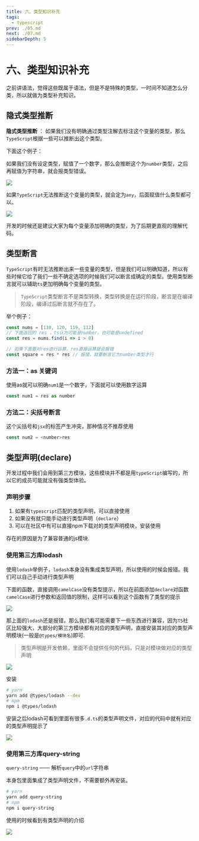 ```yaml
---
title: 六、类型知识补充
tags: 
  - typescript
prev: ./05.md
next: ./07.md
sidebarDepth: 5
---
```

# 六、类型知识补充

之前讲语法，觉得这些既属于语法，但是不是特殊的类型，一时间不知道怎么分类，所以就做为类型补充知识。

## 隐式类型推断
**隐式类型推断** ： 如果我们没有明确通过类型注解去标注这个变量的类型，那么`TypeScript`根据一些可以推断出这个类型。

下面这个例子：

如果我们没有设定类型，赋值了一个数字，那么会推断这个为`number`类型，之后再赋值为字符串，就会报类型错误。

![](https://p6-juejin.byteimg.com/tos-cn-i-k3u1fbpfcp/fe5c143162de4bfbac36516149d4ae01~tplv-k3u1fbpfcp-watermark.image)

如果`TypeScript`无法推断这个变量的类型，就会定为`any`，后面赋值什么类型都可以。

![](https://p3-juejin.byteimg.com/tos-cn-i-k3u1fbpfcp/960fffe2c7b54fd0877723ecb5805609~tplv-k3u1fbpfcp-watermark.image)

开发的时候还是建议大家为每个变量添加明确的类型，为了后期更直观的理解代码。

## 类型断言
`TypeScript`有时无法推断出来一些变量的类型，但是我们可以明确知道，所以有些时候它给了我们一些不确定选项的时候我们可以断言成确定的类型。使用类型断言就可以辅助`ts`更加明确每个变量的类型。

> `TypeScript`类型断言不是类型转换，类型转换是在运行阶段，断言是在编译阶段，编译过后断言就不存在了。

举个例子：
```js
const nums = [110, 120, 119, 112]
// 下面返回的 res ，ts认为可能是number，也可能是undefined
const res = nums.find(i => i > 0)

// 如果下面要对res进行运算，res直接运算就会报错
const square = res * res // 报错，就要断言它为number类型才行
```
### 方法一：as 关键词
使用as就可以明确`num1`是一个数字，下面就可以使用数字运算

```js
const num1 = res as number
```

### 方法二：尖括号断言
这个尖括号和`jsx`的标签产生冲突，那种情况不推荐使用
```js
const num2 = <number>res
```

## 类型声明(declare)
开发过程中我们会用到第三方模块，这些模块并不都是用`typeScript`编写的，所以它的成员可能就没有强类型体验。

### 声明步骤
1. 如果有`typescript`匹配的类型声明，可以直接使用
2. 如果没有就只能手动进行类型声明（`declare`）
3. 可以在社区中有可以直接npm下载对的类型声明模块，安装使用

存在的原因是为了兼容普通的js模块.
### 使用第三方库lodash
使用`lodash`举例子，`lodash`本身没有集成类型声明，所以使用的时候会报错。我们可以自己手动进行类型声明

下面的函数，直接调用`camelCase`没有类型提示，所以在前面添加`declare`对函数`camelCase`进行参数和返回值的限制，这样可以看到这个函数有了类型的提示

![](https://p3-juejin.byteimg.com/tos-cn-i-k3u1fbpfcp/465b74dabdf54defa1291b1f3ceff12b~tplv-k3u1fbpfcp-watermark.image)

那上面的`lodash`还是报错，那么我们看可能需要下一些东西进行兼容，因为`TS`社区比较强大，大部分的第三方模块都有对应的类型声明，直接安装其对应的类型声明模块(一般是`@types/模块名`)即可.

> 类型声明是开发依赖，里面不会提供任何的代码，只是对模块做对应的类型声明

![](https://p6-juejin.byteimg.com/tos-cn-i-k3u1fbpfcp/1216cb06c77b4ad2acb889e978afdff7~tplv-k3u1fbpfcp-watermark.image)

安装
```bash
# yarn
yarn add @types/lodash --dev
# npm
npm i @types/lodash 
```
安装之后lodash可看到里面有很多`.d.ts`的类型声明文件，对应的代码中就有对应的类型声明提示了

![](https://p6-juejin.byteimg.com/tos-cn-i-k3u1fbpfcp/b3d27720d6ee45368b3089f9c5fafc5e~tplv-k3u1fbpfcp-watermark.image)

### 使用第三方库query-string
`query-string` —— 解析`query`中的`url`字符串

本身包里面集成了类型声明文件，不需要额外再安装。

```bash
# yarn
yarn add query-string
# npm
npm i query-string
```


使用的时候看到有类型声明的介绍

![](https://p1-juejin.byteimg.com/tos-cn-i-k3u1fbpfcp/98009403efa14d79850b5d5fc9a3174e~tplv-k3u1fbpfcp-watermark.image)

